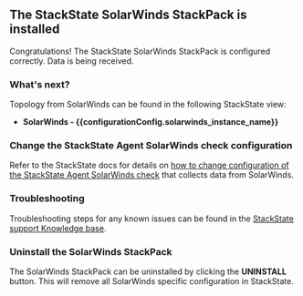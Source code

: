 ## The StackState SolarWinds StackPack is installed

Congratulations! The StackState SolarWinds StackPack is configured correctly. Data is being received.

### What's next?

Topology from SolarWinds can be found in the following StackState view:

* **SolarWinds - {{configurationConfig.solarwinds_instance_name}}**

### Change the StackState Agent SolarWinds check configuration

Refer to the StackState docs for details on [how to change configuration of the StackState Agent SolarWinds check](https://l.stackstate.com/ui-solarwinds-configure-check) that collects data from SolarWinds.

### Troubleshooting

Troubleshooting steps for any known issues can be found in the [StackState support Knowledge base](https://l.stackstate.com/ui-solarwinds-support-kb).

### Uninstall the SolarWinds StackPack

The SolarWinds StackPack can be uninstalled by clicking the **UNINSTALL** button. This will remove all SolarWinds specific configuration in StackState.